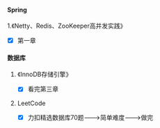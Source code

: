 #### Spring

1.《Netty、Redis、ZooKeeper高并发实践》
   - [x] 第一章

#### 数据库

1. 《InnoDB存储引擎》

   - [x] 看完第三章

2. LeetCode

   - [x] 力扣精选数据库70题--->简单难度--->做完

